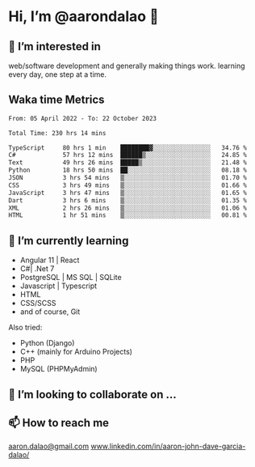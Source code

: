 # __Hi, I’m @aarondalao__ 👋 
## 👀 I’m interested in 
web/software development and generally making things work.
learning every day, one step at a time. 

## Waka time Metrics
<!--START_SECTION:waka-->

```txt
From: 05 April 2022 - To: 22 October 2023

Total Time: 230 hrs 14 mins

TypeScript     80 hrs 1 min    ████████▓░░░░░░░░░░░░░░░░   34.76 %
C#             57 hrs 12 mins  ██████▒░░░░░░░░░░░░░░░░░░   24.85 %
Text           49 hrs 26 mins  █████▒░░░░░░░░░░░░░░░░░░░   21.48 %
Python         18 hrs 50 mins  ██░░░░░░░░░░░░░░░░░░░░░░░   08.18 %
JSON           3 hrs 54 mins   ▒░░░░░░░░░░░░░░░░░░░░░░░░   01.70 %
CSS            3 hrs 49 mins   ▒░░░░░░░░░░░░░░░░░░░░░░░░   01.66 %
JavaScript     3 hrs 47 mins   ▒░░░░░░░░░░░░░░░░░░░░░░░░   01.65 %
Dart           3 hrs 6 mins    ▒░░░░░░░░░░░░░░░░░░░░░░░░   01.35 %
XML            2 hrs 26 mins   ▒░░░░░░░░░░░░░░░░░░░░░░░░   01.06 %
HTML           1 hr 51 mins    ▒░░░░░░░░░░░░░░░░░░░░░░░░   00.81 %
```

<!--END_SECTION:waka-->

## 🌱 I’m currently learning 

- Angular 11 | React 
- C#| .Net 7
- PostgreSQL | MS SQL | SQLite
- Javascript | Typescript
- HTML 
- CSS/SCSS
- and of course, Git 


Also tried:
- Python (Django)
- C++ (mainly for Arduino Projects)
- PHP
- MySQL (PHPMyAdmin)


## 💞️ I’m looking to collaborate on ...

## 📫 How to reach me 
aaron.dalao@gmail.com
www.linkedin.com/in/aaron-john-dave-garcia-dalao/

<!---
aarondalao/aarondalao is a ✨ special ✨ repository because its `README.md` (this file) appears on your GitHub profile.
You can click the Preview link to take a look at your changes.
--->
